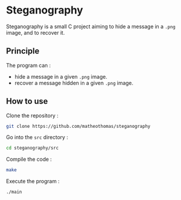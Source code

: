 # Steganography

Steganography is a small C project aiming to hide a message in a `.png` image, and to recover it.

## Principle
The program can  :
- hide a message in a given `.png` image.
- recover a message hidden in a given `.png` image.


## How to use
Clone the repository :
```bash
git clone https://github.com/matheothomas/steganography
```

Go into the `src` directory :
```bash
cd steganography/src
```

Compile the code :
```bash
make
```

Execute the program :
```bash
./main
```


